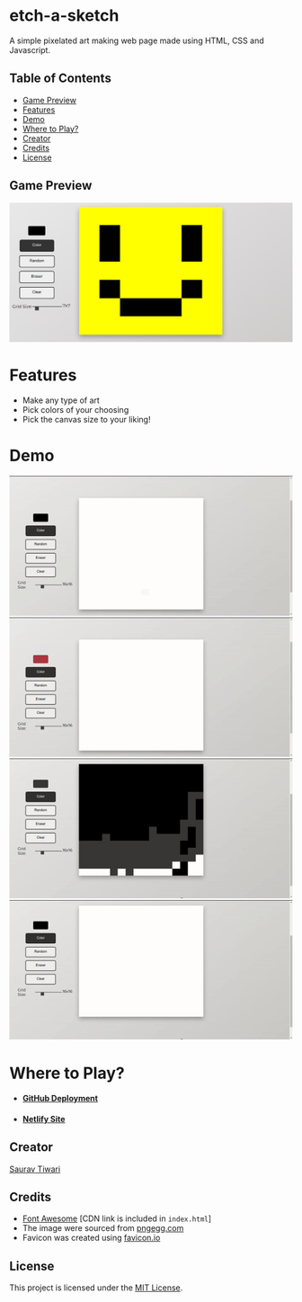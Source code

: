 # etch-a-sketch
A simple pixelated art making web page made using HTML, CSS and Javascript.

## Table of Contents
* [Game Preview](#game-preview)
* [Features](#features)
* [Demo](#demo)
* [Where to Play?](#where-to-play)
* [Creator](#creator)
* [Credits](#credits)
* [License](#license)

## Game Preview
![Happy-Face](./readme-files/sketch.png)

# Features
* Make any type of art
* Pick colors of your choosing
* Pick the canvas size to your liking!

# Demo
![Color-Picker](./readme-files/colorPicker.gif)
![Random-Color](./readme-files/randomColor.gif)
![Eraser](./readme-files/eraser.gif)
![Grid-Size-Adjust](./readme-files/gridSize.gif)

# Where to Play?
* #### [GitHub Deployment](https://saurav-png.github.io/etch-a-sketch/)
* #### [Netlify Site]()

## Creator
[Saurav Tiwari](https://www.linkedin.com/in/saurav-md/)

## Credits
* [Font Awesome](https://fontawesome.com/) [CDN link is included in `index.html`]
* The image were sourced from [pngegg.com](https://www.pngegg.com)
* Favicon was created using [favicon.io](https://favicon.io/)

## License
This project is licensed under the [MIT License](https://choosealicense.com/licenses/mit/).